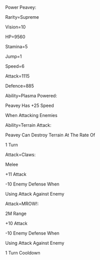 Power Peavey:

Rarity=Supreme

Vision=10

HP=9560

Stamina=5

Jump=1

Speed=6

Attack=1115

Defence=885

Ability=Plasma Powered:

Peavey Has +25 Speed

When Attacking Enemies

Ability=Terrain Attack:

Peavey Can Destroy Terrain At The Rate Of

1 Turn

Attack=Claws:

Melee

+11 Attack

-10 Enemy Defense When

Using Attack Against Enemy

Attack=MROW!:

2M Range

+10 Attack

-10 Enemy Defense When

Using Attack Against Enemy

1 Turn Cooldown
